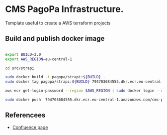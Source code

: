 # CMS PagoPa Infrastructure.
Template useful to create a AWS terraform projects

## Build and publish docker image

```bash

export BUILD=3.0
export AWS_REGION=eu-central-1

cd src/strapi

sudo docker build -t pagopa/strapi:${BUILD} .
sudo docker tag pagopa/strapi:${BUILD} 794703684555.dkr.ecr.eu-central-1.amazonaws.com/cms-p-strapi:${BUILD}

aws ecr get-login-password --region $AWS_REGION | sudo docker login --username AWS --password-stdin 794703684555.dkr.ecr.eu-central-1.amazonaws.com/cms-p-strapi

sudo docker push  794703684555.dkr.ecr.eu-central-1.amazonaws.com/cms-p-strapi:${BUILD}

```

 

## Referencees

* [Confluence page](https://pagopa.atlassian.net/wiki/spaces/DEVOPS/pages/467894592/AWS+Setup+new+project) 
